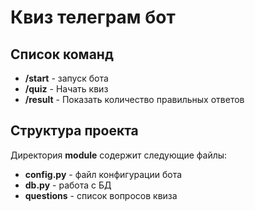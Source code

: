 # Квиз телеграм бот
## Список команд
* **/start** - запуск бота
* **/quiz** - Начать квиз
* **/result** - Показать количество правильных ответов
## Структура проекта
Директория **module** содержит следующие файлы:
* **config.py** - файл конфигурации бота
* **db.py** - работа с БД
* **questions** - список вопросов квиза